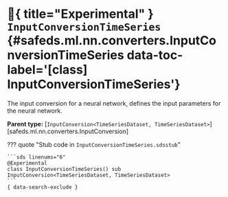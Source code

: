 [//]: # (DO NOT EDIT THIS FILE DIRECTLY. Instead, edit the corresponding stub file and execute `npm run docs:api`.)

# :test_tube:{ title="Experimental" } <code class="doc-symbol doc-symbol-class"></code> `InputConversionTimeSeries` {#safeds.ml.nn.converters.InputConversionTimeSeries data-toc-label='[class] InputConversionTimeSeries'}

The input conversion for a neural network, defines the input parameters for the neural network.

**Parent type:** [`InputConversion<TimeSeriesDataset, TimeSeriesDataset>`][safeds.ml.nn.converters.InputConversion]

??? quote "Stub code in `InputConversionTimeSeries.sdsstub`"

    ```sds linenums="6"
    @Experimental
    class InputConversionTimeSeries() sub InputConversion<TimeSeriesDataset, TimeSeriesDataset>
    ```
    { data-search-exclude }
